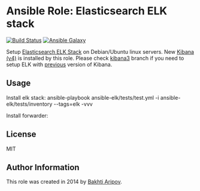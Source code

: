 # Ansible Role: Elasticsearch ELK stack

[![Build Status](https://travis-ci.org/bakhti/ansible-elk.svg?branch=master)](https://travis-ci.org/bakhti/ansible-elk) [![Ansible Galaxy](http://img.shields.io/badge/galaxy-bakhti.elk-660198.svg)](https://galaxy.ansible.com/list#/roles/1243)

Setup [Elasticsearch ELK Stack](http://www.elasticsearch.org/overview/) on Debian/Ubuntu linux servers.
New [Kibana (v4)](https://github.com/elasticsearch/kibana) is installed by this role. Please check [kibana3](https://github.com/bakhti/ansible-elk/tree/kibana3) branch if you need to setup ELK with [previous](https://github.com/elasticsearch/kibana/tree/kibana3) version of Kibana.

## Usage

Install elk stack:
ansible-playbook ansible-elk/tests/test.yml -i ansible-elk/tests/inventory --tags=elk -vvv

Install forwarder:


## License

MIT

## Author Information

This role was created in 2014 by [Bakhti Aripov](http://bakhti.github.io/).
